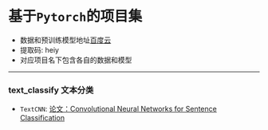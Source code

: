 # 基于`Pytorch`的项目集  
- 数据和预训练模型地址[百度云](https://pan.baidu.com/s/1YQSPhywUH9OH_Jp_w3Vkbg ) 
- 提取码: heiy  
- 对应项目名下包含各自的数据和模型
---

### text_classify 文本分类
- `TextCNN`: [论文：Convolutional Neural Networks for Sentence Classification](https://arxiv.org/abs/1408.5882)

